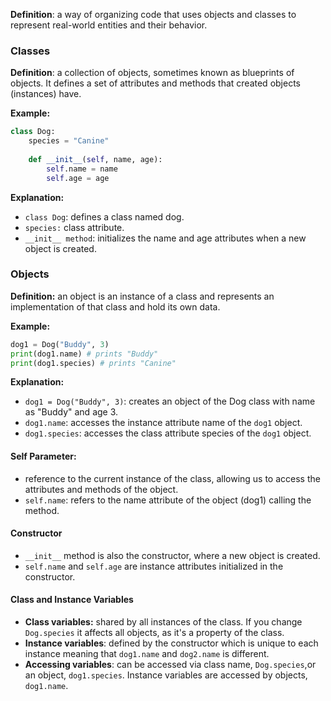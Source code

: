 
**Definition**: a way of organizing code that uses objects and classes to represent real-world entities and their behavior.

### Classes

**Definition**: a collection of objects, sometimes known as blueprints of objects. It defines a set of attributes and methods that created objects (instances) have.

**Example:**
```Python
class Dog:
	species = "Canine"
	
	def __init__(self, name, age):
		self.name = name
		self.age = age
```

**Explanation:**
- `class Dog`: defines a class named dog.
- `species:` class attribute.
- `__init__ method`: initializes the name and age attributes when a new object is created.

### Objects

**Definition:** an object is an instance of a class and represents an implementation of that class and hold its own data.

**Example:**
```Python
dog1 = Dog("Buddy", 3)
print(dog1.name) # prints "Buddy"
print(dog1.species) # prints "Canine"
```

**Explanation:**
- `dog1 = Dog("Buddy", 3)`: creates an object of the Dog class with name as "Buddy" and age 3.
- `dog1.name`: accesses the instance attribute name of the `dog1` object.
- `dog1.species`: accesses the class attribute species of the `dog1` object.

#### Self Parameter: 
- reference to the current instance of the class, allowing us to access the attributes and methods of the object.
- `self.name`: refers to the name attribute of the object (dog1) calling the method.

#### Constructor
- `__init__` method is also the constructor, where a new object is created.
- `self.name` and `self.age` are instance attributes initialized in the constructor.

#### Class and Instance Variables
- **Class variables:** shared by all instances of the class. If you change `Dog.species` it affects all objects, as it's a property of the class.
- **Instance variables**: defined by the constructor which is unique to each instance meaning that `dog1.name` and `dog2.name` is different.
- **Accessing variables**: can be accessed via class name, `Dog.species`,or an object, `dog1.species`. Instance variables are accessed by objects, `dog1.name`.


